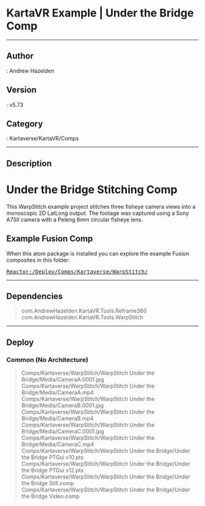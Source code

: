 # KartaVR Example | Under the Bridge Comp
___

## Author
 : Andrew Hazelden

## Version
 : v5.73

## Category
 : Kartaverse/KartaVR/Comps
___

## Description
<h1>Under the Bridge Stitching Comp</h1>
	
<p>This WarpStitch example project stitches three fisheye camera views into a monoscopic 2D LatLong output. The footage was captured using a Sony A7SII camera with a Peleng 8mm circular fisheye lens.</p>

<h2>Example Fusion Comp</h2>
<p>When this atom package is installed you can explore the example Fusion composites in this folder:</p>
<pre><a href="file://Reactor:/Deploy/Comps/Kartaverse/WarpStitch/">Reactor:/Deploy/Comps/Kartaverse/WarpStitch/</a></pre>

___

## Dependencies

> com.AndrewHazelden.KartaVR.Tools.Reframe360  
> com.AndrewHazelden.KartaVR.Tools.WarpStitch  

___

## Deploy

### Common (No Architecture)

> Comps/Kartaverse/WarpStitch/WarpStitch Under the Bridge/Media/CameraA.0001.jpg  
> Comps/Kartaverse/WarpStitch/WarpStitch Under the Bridge/Media/CameraA.mp4  
> Comps/Kartaverse/WarpStitch/WarpStitch Under the Bridge/Media/CameraB.0001.jpg  
> Comps/Kartaverse/WarpStitch/WarpStitch Under the Bridge/Media/CameraB.mp4  
> Comps/Kartaverse/WarpStitch/WarpStitch Under the Bridge/Media/CameraC.0001.jpg  
> Comps/Kartaverse/WarpStitch/WarpStitch Under the Bridge/Media/CameraC.mp4  
> Comps/Kartaverse/WarpStitch/WarpStitch Under the Bridge/Under the Bridge PTGui v10.pts  
> Comps/Kartaverse/WarpStitch/WarpStitch Under the Bridge/Under the Bridge PTGui v12.pts  
> Comps/Kartaverse/WarpStitch/WarpStitch Under the Bridge/Under the Bridge Still.comp  
> Comps/Kartaverse/WarpStitch/WarpStitch Under the Bridge/Under the Bridge Video.comp  
